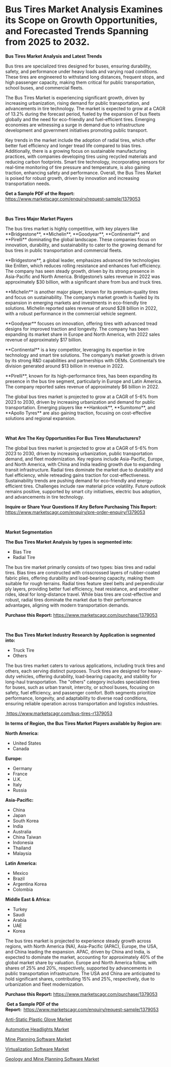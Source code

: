 <p><h1>Bus Tires Market Analysis Examines its Scope on Growth Opportunities, and Forecasted Trends Spanning from 2025 to 2032.</h1></p><p><strong>Bus Tires Market Analysis and Latest Trends</strong></p>
<p><p>Bus tires are specialized tires designed for buses, ensuring durability, safety, and performance under heavy loads and varying road conditions. These tires are engineered to withstand long distances, frequent stops, and high passenger capacity, making them critical for public transportation, school buses, and commercial fleets.</p><p>The Bus Tires Market is experiencing significant growth, driven by increasing urbanization, rising demand for public transportation, and advancements in tire technology. The market is expected to grow at a CAGR of 13.2% during the forecast period, fueled by the expansion of bus fleets globally and the need for eco-friendly and fuel-efficient tires. Emerging economies are witnessing a surge in demand due to infrastructure development and government initiatives promoting public transport.</p><p>Key trends in the market include the adoption of radial tires, which offer better fuel efficiency and longer tread life compared to bias tires. Additionally, there is a growing focus on sustainable manufacturing practices, with companies developing tires using recycled materials and reducing carbon footprints. Smart tire technology, incorporating sensors for real-time monitoring of tire pressure and temperature, is also gaining traction, enhancing safety and performance. Overall, the Bus Tires Market is poised for robust growth, driven by innovation and increasing transportation needs.</p></p>
<p><strong>Get a Sample PDF of the Report:&nbsp;</strong> <a href="https://www.marketscagr.com/enquiry/request-sample/1379053?utm_campaign=1944&utm_medium=2&utm_source=Github&utm_content=ia&utm_term=21012025&utm_id=bus-tires">https://www.marketscagr.com/enquiry/request-sample/1379053</a></p>
<p>&nbsp;</p>
<p><strong>Bus Tires Major Market Players</strong></p>
<p><p>The bus tires market is highly competitive, with key players like **Bridgestone**, **Michelin**, **Goodyear**, **Continental**, and **Pirelli** dominating the global landscape. These companies focus on innovation, durability, and sustainability to cater to the growing demand for bus tires in public transportation and commercial fleets.</p><p>**Bridgestone**, a global leader, emphasizes advanced tire technologies like Enliten, which reduces rolling resistance and enhances fuel efficiency. The company has seen steady growth, driven by its strong presence in Asia-Pacific and North America. Bridgestone’s sales revenue in 2022 was approximately $30 billion, with a significant share from bus and truck tires.</p><p>**Michelin** is another major player, known for its premium-quality tires and focus on sustainability. The company’s market growth is fueled by its expansion in emerging markets and investments in eco-friendly tire solutions. Michelin reported sales revenue of around $28 billion in 2022, with a robust performance in the commercial vehicle segment.</p><p>**Goodyear** focuses on innovation, offering tires with advanced tread designs for improved traction and longevity. The company has been expanding its market share in Europe and North America, with 2022 sales revenue of approximately $17 billion.</p><p>**Continental** is a key competitor, leveraging its expertise in tire technology and smart tire solutions. The company’s market growth is driven by its strong R&D capabilities and partnerships with OEMs. Continental’s tire division generated around $13 billion in revenue in 2022.</p><p>**Pirelli**, known for its high-performance tires, has been expanding its presence in the bus tire segment, particularly in Europe and Latin America. The company reported sales revenue of approximately $6 billion in 2022.</p><p>The global bus tires market is projected to grow at a CAGR of 5-6% from 2023 to 2030, driven by increasing urbanization and demand for public transportation. Emerging players like **Hankook**, **Sumitomo**, and **Apollo Tyres** are also gaining traction, focusing on cost-effective solutions and regional expansion.</p></p>
<p>&nbsp;</p>
<p><strong>What Are The Key Opportunities For Bus Tires Manufacturers?</strong></p>
<p><p>The global bus tires market is projected to grow at a CAGR of 5-6% from 2023 to 2030, driven by increasing urbanization, public transportation demand, and fleet modernization. Key regions include Asia-Pacific, Europe, and North America, with China and India leading growth due to expanding transit infrastructure. Radial tires dominate the market due to durability and fuel efficiency, while retreading gains traction for cost-effectiveness. Sustainability trends are pushing demand for eco-friendly and energy-efficient tires. Challenges include raw material price volatility. Future outlook remains positive, supported by smart city initiatives, electric bus adoption, and advancements in tire technology.</p></p>
<p><strong>Inquire or Share Your Questions If Any Before Purchasing This Report:</strong> <a href="https://www.marketscagr.com/enquiry/pre-order-enquiry/1379053?utm_campaign=1944&utm_medium=2&utm_source=Github&utm_content=ia&utm_term=21012025&utm_id=bus-tires">https://www.marketscagr.com/enquiry/pre-order-enquiry/1379053</a></p>
<p>&nbsp;</p>
<p><strong>Market Segmentation</strong></p>
<p><strong>The Bus Tires Market Analysis by types is segmented into:</strong></p>
<p><ul><li>Bias Tire</li><li>Radial Tire</li></ul></p>
<p><p>The bus tire market primarily consists of two types: bias tires and radial tires. Bias tires are constructed with crisscrossed layers of rubber-coated fabric plies, offering durability and load-bearing capacity, making them suitable for rough terrains. Radial tires feature steel belts and perpendicular ply layers, providing better fuel efficiency, heat resistance, and smoother rides, ideal for long-distance travel. While bias tires are cost-effective and robust, radial tires dominate the market due to their performance advantages, aligning with modern transportation demands.</p></p>
<p><strong>Purchase this Report:&nbsp;</strong><a href="https://www.marketscagr.com/purchase/1379053?utm_campaign=1944&utm_medium=2&utm_source=Github&utm_content=ia&utm_term=21012025&utm_id=bus-tires">https://www.marketscagr.com/purchase/1379053</a></p>
<p>&nbsp;</p>
<p><strong>The Bus Tires Market Industry Research by Application is segmented into:</strong></p>
<p><ul><li>Truck Tire</li><li>Others</li></ul></p>
<p><p>The bus tires market caters to various applications, including truck tires and others, each serving distinct purposes. Truck tires are designed for heavy-duty vehicles, offering durability, load-bearing capacity, and stability for long-haul transportation. The "others" category includes specialized tires for buses, such as urban transit, intercity, or school buses, focusing on safety, fuel efficiency, and passenger comfort. Both segments prioritize performance, longevity, and adaptability to diverse road conditions, ensuring reliable operation across transportation and logistics industries.</p></p>
<p><a href="https://www.marketscagr.com/bus-tires-r1379053?utm_campaign=1944&utm_medium=2&utm_source=Github&utm_content=ia&utm_term=21012025&utm_id=bus-tires">&nbsp;https://www.marketscagr.com/bus-tires-r1379053</a></p>
<p><strong>In terms of Region, the Bus Tires Market Players available by Region are:</strong></p>
<p>
    <p> <strong> North America: </strong>
        <ul>
            <li>United States</li>
            <li>Canada</li>
        </ul>
        </p> 
    <p> <strong> Europe: </strong>
        <ul>
            <li>Germany</li>
            <li>France</li>
            <li>U.K.</li>
            <li>Italy</li>
            <li>Russia</li>
        </ul>
        </p> 
    <p> <strong> Asia-Pacific: </strong>
        <ul>
            <li>China</li>
            <li>Japan</li>
            <li>South Korea</li>
            <li>India</li>
            <li>Australia</li>
            <li>China Taiwan</li>
            <li>Indonesia</li>
            <li>Thailand</li>
            <li>Malaysia</li>
        </ul>
        </p> 
    <p> <strong> Latin America: </strong>
        <ul>
            <li>Mexico</li>
            <li>Brazil</li>
            <li>Argentina Korea</li>
            <li>Colombia</li>
        </ul>
        </p> 
    <p> <strong> Middle East & Africa: </strong>
        <ul>
            <li>Turkey</li>
            <li>Saudi</li>
            <li>Arabia</li>
            <li>UAE</li>
            <li>Korea</li>
        </ul>
    </p>
    </p>
<p><p>The bus tires market is projected to experience steady growth across regions, with North America (NA), Asia-Pacific (APAC), Europe, the USA, and China leading the expansion. APAC, driven by China and India, is expected to dominate the market, accounting for approximately 40% of the global market share by valuation. Europe and North America follow, with shares of 25% and 20%, respectively, supported by advancements in public transportation infrastructure. The USA and China are anticipated to hold significant shares, contributing 15% and 25%, respectively, due to urbanization and fleet modernization.</p></p>
<p><strong>Purchase this Report: </strong><a href="https://www.marketscagr.com/purchase/1379053?utm_campaign=1944&utm_medium=2&utm_source=Github&utm_content=ia&utm_term=21012025&utm_id=bus-tires">https://www.marketscagr.com/purchase/1379053</a></p>
<p>&nbsp;<strong>Get a Sample PDF of the Report:&nbsp;&nbsp;</strong><a href="https://www.marketscagr.com/enquiry/request-sample/1379053?utm_campaign=1944&utm_medium=2&utm_source=Github&utm_content=ia&utm_term=21012025&utm_id=bus-tires">https://www.marketscagr.com/enquiry/request-sample/1379053</a></p>
<p><strong></strong></p>
<p><p><a href="https://www.linkedin.com/pulse/anti-static-plastic-glove-market-size-forecast-analysis-101-wbxrc?utm_campaign=1944&utm_medium=2&utm_source=Github&utm_content=ia&utm_term=21012025&utm_id=bus-tires">Anti-Static Plastic Glove Market</a></p><p><a href="https://github.com/Chiragrp22/Market-Research-Report-List-7/blob/main/automotive-headlights-market.md?utm_campaign=1944&utm_medium=2&utm_source=Github&utm_content=ia&utm_term=21012025&utm_id=bus-tires">Automotive Headlights Market</a></p><p><a href="https://www.linkedin.com/pulse/mine-planning-software-market-research-report-business-6t52c?utm_campaign=1944&utm_medium=2&utm_source=Github&utm_content=ia&utm_term=21012025&utm_id=bus-tires">Mine Planning Software Market</a></p><p><a href="https://www.linkedin.com/pulse/in-depth-analysis-virtualization-software-market-2025-2032-dynamics-eknjf?utm_campaign=1944&utm_medium=2&utm_source=Github&utm_content=ia&utm_term=21012025&utm_id=bus-tires">Virtualization Software Market</a></p><p><a href="https://www.linkedin.com/pulse/analyzing-projected-cagr-127-geology-mine-planning-software-jupqe?utm_campaign=1944&utm_medium=2&utm_source=Github&utm_content=ia&utm_term=21012025&utm_id=bus-tires">Geology and Mine Planning Software Market</a></p></p>